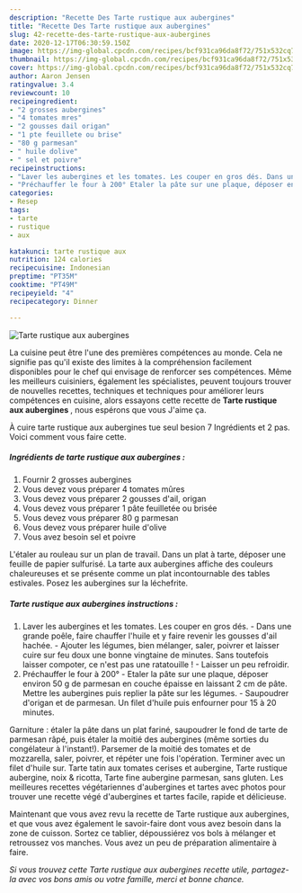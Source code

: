 ```yaml
---
description: "Recette Des Tarte rustique aux aubergines"
title: "Recette Des Tarte rustique aux aubergines"
slug: 42-recette-des-tarte-rustique-aux-aubergines
date: 2020-12-17T06:30:59.150Z
image: https://img-global.cpcdn.com/recipes/bcf931ca96da8f72/751x532cq70/tarte-rustique-aux-aubergines-photo-principale-de-la-recette.jpg
thumbnail: https://img-global.cpcdn.com/recipes/bcf931ca96da8f72/751x532cq70/tarte-rustique-aux-aubergines-photo-principale-de-la-recette.jpg
cover: https://img-global.cpcdn.com/recipes/bcf931ca96da8f72/751x532cq70/tarte-rustique-aux-aubergines-photo-principale-de-la-recette.jpg
author: Aaron Jensen
ratingvalue: 3.4
reviewcount: 10
recipeingredient:
- "2 grosses aubergines"
- "4 tomates mres"
- "2 gousses dail origan"
- "1 pte feuillete ou brise"
- "80 g parmesan"
- " huile dolive"
- " sel et poivre"
recipeinstructions:
- "Laver les aubergines et les tomates. Les couper en gros dés. Dans une grande poêle, faire chauffer l&#39;huile et y faire revenir les gousses d&#39;ail hachée. Ajouter les légumes, bien mélanger, saler, poivrer et laisser cuire sur feu doux une bonne vingtaine de minutes. Sans toutefois laisser compoter, ce n&#39;est pas une ratatouille ! Laisser un peu refroidir."
- "Préchauffer le four à 200° Etaler la pâte sur une plaque, déposer environ 50 g de parmesan en couche épaisse en laissant 2 cm de pâte. Mettre les aubergines puis replier la pâte sur les légumes. Saupoudrer d&#39;origan et de parmesan. Un filet d&#39;huile puis enfourner pour 15 à 20 minutes."
categories:
- Resep
tags:
- tarte
- rustique
- aux

katakunci: tarte rustique aux 
nutrition: 124 calories
recipecuisine: Indonesian
preptime: "PT35M"
cooktime: "PT49M"
recipeyield: "4"
recipecategory: Dinner

---
```



![Tarte rustique aux aubergines](https://img-global.cpcdn.com/recipes/bcf931ca96da8f72/751x532cq70/tarte-rustique-aux-aubergines-photo-principale-de-la-recette.jpg)

La cuisine peut être l'une des premières compétences au monde. Cela ne signifie pas qu'il existe des limites à la compréhension facilement disponibles pour le chef qui envisage de renforcer ses compétences. Même les meilleurs cuisiniers, également les spécialistes, peuvent toujours trouver de nouvelles recettes, techniques et techniques pour améliorer leurs compétences en cuisine, alors essayons cette recette de <strong> Tarte rustique aux aubergines </strong>, nous espérons que vous J'aime ça.

<!--inarticleads1-->

À cuire tarte rustique aux aubergines tue seul besion 7 Ingrédients et 2 pas. Voici comment vous faire cette.

##### Ingrédients de tarte rustique aux aubergines :

1. Fournir 2 grosses aubergines
1. Vous devez vous préparer 4 tomates mûres
1. Vous devez vous préparer 2 gousses d&#39;ail, origan
1. Vous devez vous préparer 1 pâte feuilletée ou brisée
1. Vous devez vous préparer 80 g parmesan
1. Vous devez vous préparer  huile d&#39;olive
1. Vous avez besoin  sel et poivre


L&#39;étaler au rouleau sur un plan de travail. Dans un plat à tarte, déposer une feuille de papier sulfurisé. La tarte aux aubergines affiche des couleurs chaleureuses et se présente comme un plat incontournable des tables estivales. Posez les aubergines sur la léchefrite. 

<!--inarticleads2-->

##### Tarte rustique aux aubergines instructions :

1. Laver les aubergines et les tomates. Les couper en gros dés. - Dans une grande poêle, faire chauffer l&#39;huile et y faire revenir les gousses d&#39;ail hachée. - Ajouter les légumes, bien mélanger, saler, poivrer et laisser cuire sur feu doux une bonne vingtaine de minutes. Sans toutefois laisser compoter, ce n&#39;est pas une ratatouille ! - Laisser un peu refroidir.
1. Préchauffer le four à 200° - Etaler la pâte sur une plaque, déposer environ 50 g de parmesan en couche épaisse en laissant 2 cm de pâte. Mettre les aubergines puis replier la pâte sur les légumes. - Saupoudrer d&#39;origan et de parmesan. Un filet d&#39;huile puis enfourner pour 15 à 20 minutes.


Garniture : étaler la pâte dans un plat fariné, saupoudrer le fond de tarte de parmesan râpé, puis étaler la moitié des aubergines (même sorties du congélateur à l&#39;instant!). Parsemer de la moitié des tomates et de mozzarella, saler, poivrer, et répéter une fois l&#39;opération. Terminer avec un filet d&#39;huile sur. Tarte tatin aux tomates cerises et aubergine, Tarte rustique aubergine, noix &amp; ricotta, Tarte fine aubergine parmesan, sans gluten. Les meilleures recettes végétariennes d&#39;aubergines et tartes avec photos pour trouver une recette végé d&#39;aubergines et tartes facile, rapide et délicieuse. 

<!--inarticleads1-->

<p>
Maintenant que vous avez revu la recette de Tarte rustique aux aubergines, et que vous avez également le savoir-faire dont vous avez besoin dans la zone de cuisson. Sortez ce tablier, dépoussiérez vos bols à mélanger et retroussez vos manches. Vous avez un peu de préparation alimentaire à faire.
</p>

<p>
<i>Si vous trouvez cette Tarte rustique aux aubergines recette utile, partagez-la avec vos bons amis ou votre famille, merci et bonne chance.</i>
</p>
